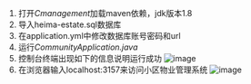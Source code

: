 1. 打开*Cmanagement*加载maven依赖，jdk版本1.8
2. 导入heima-estate.sql数据库
3. 在application.yml中修改数据库账号密码和url
4. 运行*CommunityApplication.java*
5. 控制台终端出现如下的信息说明运行成功
![image](https://github.com/youknowwho30/CommunityService/assets/117347770/77e67f5a-5923-4833-a268-c299221f897e)
6. 在浏览器输入localhost:3157来访问小区物业管理系统
![image](https://github.com/youknowwho30/CommunityService/assets/117347770/7162c953-98a2-4422-8953-939ff246b58f)
